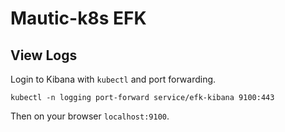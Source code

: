 # Mautic-k8s EFK 

## View Logs

Login to Kibana with `kubectl` and port forwarding.

```
kubectl -n logging port-forward service/efk-kibana 9100:443
``` 

Then on your browser `localhost:9100`.